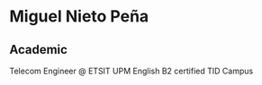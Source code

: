 Miguel Nieto Peña
=================
Academic
--------
Telecom Engineer @ ETSIT UPM
English B2 certified
TID Campus
